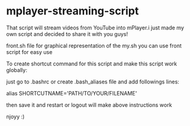 mplayer-streaming-script
========================

That script  will stream videos from YouTube into mPlayer.i just made my own script and decided to share it with you guys!

front.sh file for graphical representation of the my.sh you can use front script for easy use 

To create shortcut command for this script and  make this script work globally:

just go to .bashrc or create .bash_aliases file and add followings lines:

alias SHORTCUTNAME='PATH/TO/YOUR/FILENAME'

then save it and restart or logout will make above instructions work 

njoyy :)
